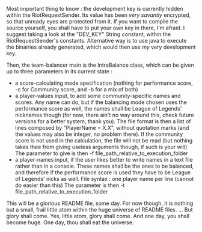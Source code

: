Most important thing to know : the development key is currently hidden within the RiotRequestSender. Its value has been *very savantly* encrypted, so that unready eyes are protected from it.
If you want to compile the source yourself, you shall have to put your own key in there, I'm afraid. I suggest taking a look at the "DEV_KEY" String constant, within the RiotRequestSender's constants. Alternative way is to use java to execute the binairies already generated, which would then use *my* very development key.

Then, the team-balancer main is the IntraBalance class, which can be given up to three parameters in its current state : 
  - a score-calculating mode specification (nothing for performance score, -c for Community score, and -b for a mix 
    of both)
  - a player-values input, to add some community-specific names and scores. Any name can do, but if the balancing 
    mode chosen uses the performance score as well, the names shall be League of Legends' nicknames though (for now, 
    there ain't no way around this, check future versions for a better system, thank you).
    The file format is then a list of lines composed by "PlayerName = X.X", without quotation marks (and the values
    may also be integer, no problem there). If the community score is not used in the calculation, the file will
    not be read (but nothing takes thee from giving useless arguments though, if such is your will) 
    The parameter to give is then -f file_path_relative_to_execution_folder
  - a player-names input, if the user likes better to write names in a text file rather than in a console. These
    names shall be the ones to be balanced, and therefore if the performance score is used they have to be 
    League of Legends' nicks as well. File syntax : one player name per line (cannot do easier than this)
    The parameter is then -t file_path_relative_to_execution_folder


This will be a glorious README file, some day. For now though, it is nothing but a small, frail little atom within the huge universe of README files. 
... But glory shall come. Yes, little atom, glory shall come. And one day, you shall become huge. One day, thou shall eat the universe. 
